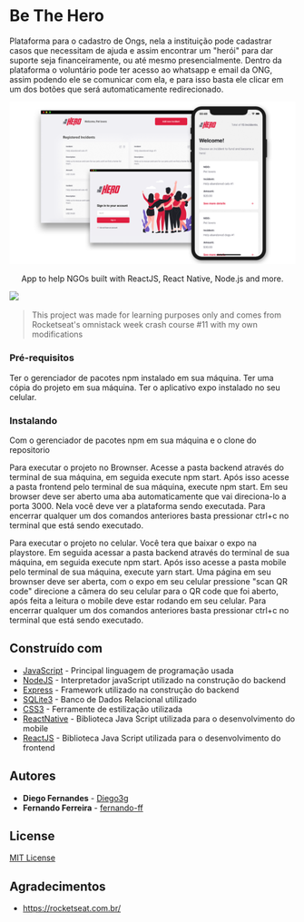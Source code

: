 # Be The Hero

 Plataforma para o cadastro de Ongs, nela a instituição pode cadastrar casos que necessitam de ajuda e assim encontrar um "herói" para dar suporte seja financeiramente, ou até mesmo presencialmente. Dentro da plataforma o voluntário pode ter acesso ao whatsapp e email da ONG, assim podendo ele se comunicar com ela, e para isso basta ele clicar em um dos botões que será automaticamente redirecionado.
 <p align="center">
  <img src="https://raw.githubusercontent.com/daltonmenezes/be-the-hero/master/.github/banner.png" />
  
  <p align="center">
  App to help NGOs built with ReactJS, React Native, Node.js and more.
  </p>

  <img src=".github/banner.png" />

  > This project was made for learning purposes only and comes from Rocketseat's omnistack week crash course #11 with my own modifications
</p>
 



### Pré-requisitos

Ter o gerenciador de pacotes npm instalado em sua máquina.
Ter uma cópia do projeto em sua máquina.
Ter o aplicativo expo instalado no seu celular.


### Instalando

Com o gerenciador de pacotes npm em sua máquina e o clone do repositorio

Para executar o projeto no Brownser.
Acesse a pasta backend através do terminal de sua máquina, em seguida execute npm start.
Após isso acesse a pasta frontend pelo terminal de sua máquina, execute npm start.
Em seu browser deve ser aberto uma aba automaticamente que vai direciona-lo a porta 3000.
Nela você deve ver a plataforma sendo executada.
Para encerrar qualquer um dos comandos anteriores basta pressionar ctrl+c no terminal que está sendo executado.


Para executar o projeto no celular.
Você tera que baixar o expo na playstore.
Em seguida acessar a pasta backend através do terminal de sua máquina, em seguida execute npm start.
Após isso acesse a pasta mobile pelo terminal de sua máquina, execute yarn start.
Uma página em seu brownser deve ser aberta, com o expo em seu celular pressione "scan QR code" direcione a câmera do seu celular para o QR code que foi aberto, após feita a leitura o mobile deve estar rodando em seu celular.
Para encerrar qualquer um dos comandos anteriores basta pressionar ctrl+c no terminal que está sendo executado.


## Construído com

* [JavaScript](https://developer.mozilla.org/pt-BR/docs/Web/JavaScript) - Principal linguagem de programação usada
* [NodeJS](https://nodejs.org/en/) - Interpretador javaScript utilizado na construção do backend
* [Express](https://expressjs.com/pt-br/) - Framework utilizado na construção do backend
* [SQLite3](https://www.sqlite.org/index.html) - Banco de Dados Relacional utilizado
* [CSS3](https://rometools.github.io/rome/) - Ferramente de estilização utilizada
* [ReactNative](https://reactnative.dev/) - Biblioteca Java Script utilizada para o desenvolvimento do mobile 
* [ReactJS](https://pt-br.reactjs.org/) - Biblioteca Java Script utilizada para o desenvolvimento do frontend

## Autores

* **Diego Fernandes**	- [Diego3g](https://github.com/Diego3g)
* **Fernando Ferreira** - [fernando-ff](https://github.com/fernando-ff)

## License
[MIT License](/LICENSE)

## Agradecimentos

* https://rocketseat.com.br/
	


